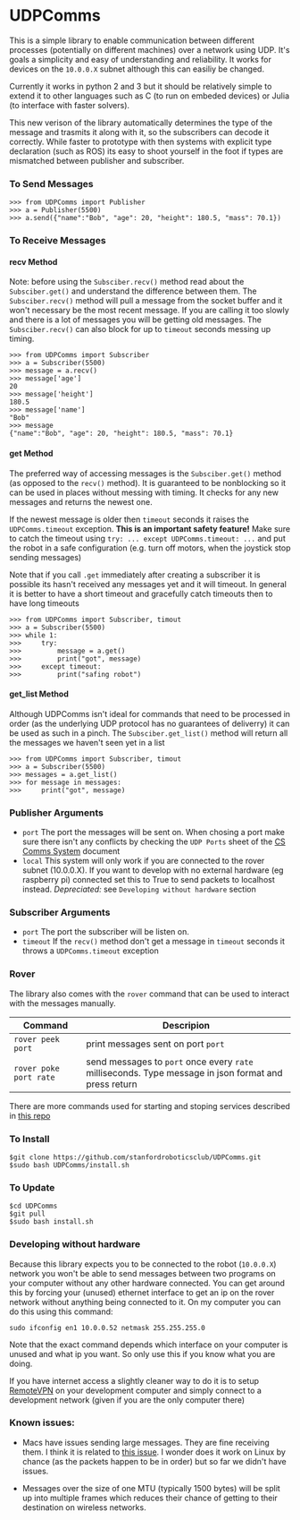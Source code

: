 # UDPComms

This is a simple library to enable communication between different processes (potentially on different machines) over a network using UDP. It's goals a simplicity and easy of understanding and reliability. It works for devices on the `10.0.0.X` subnet although this can easiliy be changed.

Currently it works in python 2 and 3 but it should be relatively simple to extend it to other languages such as C (to run on embeded devices) or Julia (to interface with faster solvers).

This new verison of the library automatically determines the type of the message and trasmits it along with it, so the subscribers can decode it correctly. While faster to prototype with then systems with explicit type declaration (such as ROS) its easy to shoot yourself in the foot if types are mismatched between publisher and subscriber.

### To Send Messages
```
>>> from UDPComms import Publisher
>>> a = Publisher(5500)
>>> a.send({"name":"Bob", "age": 20, "height": 180.5, "mass": 70.1})
```

### To Receive Messages

#### recv Method


Note: before using the `Subsciber.recv()` method read about the `Subsciber.get()` and understand the difference between them. The `Subsciber.recv()` method will pull a message from the socket buffer and it won't necessary be the most recent message. If you are calling it too slowly and there is a lot of messages you will be getting old messages. The `Subsciber.recv()` can also block for up to `timeout` seconds messing up timing.

```
>>> from UDPComms import Subscriber
>>> a = Subscriber(5500)
>>> message = a.recv()
>>> message['age']
20
>>> message['height']
180.5
>>> message['name']
"Bob"
>>> message
{"name":"Bob", "age": 20, "height": 180.5, "mass": 70.1}
```

#### get Method
The preferred way of accessing messages is the `Subsciber.get()` method (as opposed to the `recv()` method). It is guaranteed to be nonblocking so it can be used in places without messing with timing. It checks for any new messages and returns the newest one.

If the newest message is older then `timeout` seconds it raises the `UDPComms.timeout` exception. **This is an important safety feature!** Make sure to catch the timeout using `try: ... except UDPComms.timeout: ...` and put the robot in a safe configuration (e.g. turn off motors, when the joystick stop sending messages)

Note that if you call `.get` immediately after creating a subscriber it is possible its hasn't received any messages yet and it will timeout. In general it is better to have a short timeout and gracefully catch timeouts then to have long timeouts

```
>>> from UDPComms import Subscriber, timout
>>> a = Subscriber(5500)
>>> while 1:
>>>     try:
>>>         message = a.get()
>>>         print("got", message)
>>>     except timeout:
>>>         print("safing robot")
```

#### get_list Method
Although UDPComms isn't ideal for commands that need to be processed in order (as the underlying UDP protocol has no guarantees of deliverry) it can be used as such in a pinch. The `Subsciber.get_list()` method will return all the messages we haven't seen yet in a list

```
>>> from UDPComms import Subscriber, timout
>>> a = Subscriber(5500)
>>> messages = a.get_list()
>>> for message in messages:
>>>     print("got", message)
```

### Publisher Arguments 
- `port`
The port the messages will be sent on. When chosing a port make sure there isn't any conflicts by checking the `UDP Ports` sheet of the [CS Comms System](https://docs.google.com/spreadsheets/d/1pqduUwYa1_sWiObJDrvCCz4Al3pl588ytE4u-Dwa6Pw/edit?usp=sharing) document
- `local`
This system will only work if you are connected to the rover subnet (10.0.0.X). If you want to develop with no external hardware (eg raspberry pi) connected set this to True to send packets to localhost instead. _Depreciated:_ see `Developing without hardware` section

### Subscriber Arguments 

- `port`
The port the subscriber will be listen on. 
- `timeout`
If the `recv()` method don't get a message in `timeout` seconds it throws a `UDPComms.timeout` exception

### Rover

The library also comes with the `rover` command that can be used to interact with the messages manually.


| Command | Descripion |
|---------|------------|
| `rover peek port` | print messages sent on port `port` |
| `rover poke port rate` | send messages to `port` once every `rate` milliseconds. Type message in json format and press return |

There are more commands used for starting and stoping services described in [this repo](https://github.com/stanfordroboticsclub/RPI-Setup/blob/master/README.md)

### To Install 

```
$git clone https://github.com/stanfordroboticsclub/UDPComms.git
$sudo bash UDPComms/install.sh
```

### To Update 

```
$cd UDPComms
$git pull
$sudo bash install.sh
```

### Developing without hardware

Because this library expects you to be connected to the robot (`10.0.0.X`) network you won't be able to send messages between two programs on your computer without any other hardware connected. You can get around this by forcing your (unused) ethernet interface to get an ip on the rover network without anything being connected to it. On my computer you can do this using this command:

`sudo ifconfig en1 10.0.0.52 netmask 255.255.255.0`

Note that the exact command depends which interface on your computer is unused and what ip you want. So only use this if you know what you are doing.

If you have internet access a slightly cleaner way to do it is to setup [RemoteVPN](https://github.com/stanfordroboticsclub/RemoteVPN) on your development computer and simply connect to a development network (given if you are the only computer there)

### Known issues:

- Macs have issues sending large messages. They are fine receiving them. I think it is related to [this issue](https://github.com/BanTheRewind/Cinder-Asio/issues/9). I wonder does it work on Linux by chance (as the packets happen to be in order) but so far we didn't have issues.

- Messages over the size of one MTU (typically 1500 bytes) will be split up into multiple frames which reduces their chance of getting to their destination on wireless networks.

